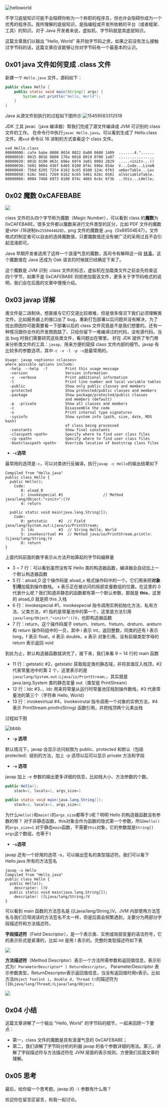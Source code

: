 ![helloworld](https://user-gold-cdn.xitu.io/2019/1/12/1683db0ecd99a59e?w=959&h=259&f=png&s=247888)

不学习底层知识可能不会阻碍你称为一个称职的程序员，但也许会阻碍你成为一个优秀的程序员。我所理解的底层知识，是指编程或开发所依赖的平台（或者框架、工具）的知识。对于 Java 开发者来说，虚拟机、字节码就是其底层知识。

这篇文章我们以输出 "Hello, World" 来开始字节码之旅，如果之前没有怎么接触过字节码的话，这篇文章应该能够让你对字节码有一个最基本的认识。

## 0x01 java 文件如何变成 .class 文件

新建一个 `Hello.java` 文件，源码如下：

```java
public class Hello {
    public static void main(String[] args) {
        System.out.println("Hello, World");
    }
}
```

Java 从源文件到执行的过程如下图所示
![15459583312518](https://user-gold-cdn.xitu.io/2018/12/29/167f8aa489c9996d?w=1108&h=459&f=jpeg&s=84186)


JDK 工具 javac（java 编译器）帮我们完成了源文件编译成 JVM 可识别的 class 文件的工作。
在命令行中执行`javac Hello.java`，可以看到生成了 Hello.class 文件。用`xxd` 命令以 16 进制的方式查看这个 class 文件。

```
xxd Hello.class 
00000000: cafe babe 0000 0034 0022 0a00 0600 1409  .......4."......
00000010: 0015 0016 0800 170a 0018 0019 0700 1a07  ................
00000020: 001b 0100 063c 696e 6974 3e01 0003 2829  .....<init>...()
00000030: 5601 0004 436f 6465 0100 0f4c 696e 654e  V...Code...LineN
00000040: 756d 6265 7254 6162 6c65 0100 124c 6f63  umberTable...Loc
00000050: 616c 5661 7269 6162 6c65 5461 626c 6501  alVariableTable.
00000060: 0004 7468 6973 0100 074c 4865 6c6c 6f3b  ..this...LHello;
```

## 0x02 魔数 0xCAFEBABE
![](https://user-gold-cdn.xitu.io/2019/1/12/16840bcbd9e5ac73?w=959&h=259&f=jpeg&s=67115)

class 文件的头四个字节称为魔数（Magic Number），可以看到 class 的**魔数**为 0xCAFEBABE。很多文件都以魔数来进行文件类型的区分，比如 PDF 文件的魔数是`%PDF-`(16进制`0x255044462D`)，png 文件的魔数是`.png`（0x89504E47）。文件格式的制定者可以自由的选择魔数值，只要魔数值还没有被广泛的采用过且不会引起混淆即可。

Java 早期开发者选用了这样一个浪漫气息的魔数，高司令有解释这一段 [轶事](http://mishadoff.com/blog/java-magic-part-2-0xcafebabe/)。这个魔数值在 Java 还成为 Oak 语言的时候就已经确定下来了。

这个魔数是 JVM 识别 .class 文件的标志，虚拟机在加载类文件之前会先检查这四个字节，如果不是 0xCAFEBABE 则拒绝加载该文件，更多关于字节码格式的说明，我们会在后面的文章中慢慢介绍。

## 0x03 javap 详解
类文件是二进制块，想直接与它打交道比较艰难，但是很多情况下我们必须理解类文件。比如服务器上的接口出了 bug，重新打包部署以后问题并没有解决，为了找出原因你可能需要看一下部署以后的 class 文件究竟是不是我们想要的。还有一种情况跟你合作的开发商跑路了，只给你留下一堆编译过的代码，没有源代码，当出 bug 时我们需要研究这些类文件，看问题出在哪里。
好在 JDK 提供了专门用来分析类文件的工具：`javap`，用来方便的窥探 class 文件内部的细节。javap 有比较多的参数选项，其中`-c -v -l -p -s`是最常用的。

```
Usage: javap <options> <classes>
where possible options include:
  -help  --help  -?        Print this usage message
  -version                 Version information
  -v  -verbose             Print additional information
  -l                       Print line number and local variable tables
  -public                  Show only public classes and members
  -protected               Show protected/public classes and members
  -package                 Show package/protected/public classes
                           and members (default)
  -p  -private             Show all classes and members
  -c                       Disassemble the code
  -s                       Print internal type signatures
  -sysinfo                 Show system info (path, size, date, MD5 hash)
                           of class being processed
  -constants               Show final constants
  -classpath <path>        Specify where to find user class files
  -cp <path>               Specify where to find user class files
  -bootclasspath <path>    Override location of bootstrap class files
```

- **`-c`选项**

最常用的选项是`-c`，可以对类进行反编译。执行`javap -c Hello`的输出结果如下

```
Compiled from "Hello.java"
public class Hello {
  public Hello();
    Code:
       0: aload_0
       1: invokespecial #1                  // Method java/lang/Object."<init>":()V
       4: return

  public static void main(java.lang.String[]);
    Code:
       0: getstatic     #2  // Field java/lang/System.out:Ljava/io/PrintStream;
       3: ldc           #3  // String Hello, World
       5: invokevirtual #4  // Method java/io/PrintStream.println:(Ljava/lang/String;)V
       8: return
}
```
上面代码前面的数字表示从方法开始算起的字节码偏移量

- 3 ~ 7 行：可以看到虽然没有写 Hello 类的构造器函数，编译器会自动加上一个默认构造器函数
- 5 行：aload_0 这个操作码是 aload_x 格式操作码中的一个。它们用来把**对象引用**加载到操作数栈。 x 表示正在被访问的局部变量数组的位置。在这里的 0 代表什么呢？我们知道非静态的函数都有第一个默认参数，那就是 **this**，这里的 aload_0 就是把 this 入栈
- 6 行：invokespecial #1，invokespecial 指令调用实例初始化方法、私有方法、父类方法，#1 指的是常量池中的第一个，这里是方法引用` java/lang/Object."<init>":()V`，也即构造器函数
- 7 行：return，这个操作码属于 ireturn、lreturn、freturn、dreturn、areturn 和 return 操作码组中的一员，其中 i 表示 int，返回整数，同类的还有 l 表示 long，f 表示 float，d 表示 double，a 表示 对象引用。没有前缀类型字母的 return 表示返回 void

到此为止，默认构造器函数就讲完了，接下来，我们来看 9 ~ 14 行的 main 函数

- 11 行：getstatic #2，getstatic 获取指定类的静态域，并将其值压入栈顶，#2 代表常量池中的第 2 个，这里表示的是`java/lang/System.out:Ljava/io/PrintStream;`，其实就是java.lang.System 类的静态变量 out（类型是 PrintStream）
- 12 行：ldc #3、，ldc 用来将常量从运行时常量池压栈到操作数栈，#3 代表常量池的第三个（字符串 Hello, World）
- 13 行：invokevirtual #4，invokevirutal 指令调用一个对象的实例方法，#4 表示 PrintStream.println(String) 函数引用，并把栈顶两个元素出栈

过程如下图

![bbbb](https://user-gold-cdn.xitu.io/2019/1/12/1684011c9741061d?w=600&h=232&f=gif&s=414146)

- **`-p` 选项**

默认情况下，javap 会显示访问权限为 public、protected 和默认（包级 protected）级别的方法，加上 -p 选项以后可以显示 private 方法和字段

- **`-v` 选项**

javap 加上 -v 参数的输出更多详细的信息，比如栈大小、方法参数的个数。

```java
public Hello();
    stack=1, locals=1, args_size=1
        
public static void main(java.lang.String[]);
    stack=2, locals=1, args_size=1
```
为什么`Hello()`和`main()`的`args_size`都等于`1`呢？明明 Hello 的构造器函数没有参数的呀？
对于非静态函数，this对象会作为函数的隐式第一个参数，所以`Hello()`的`args_size=1`
对于静态`main`函数，不需要`this`对象，它的参数就是`String[] args`这个数组，也等于`1`


- **`-s`选项**

javap 还有一个好用的选项 -s，可以输出签名的类型描述符。我们可以看下 Hello.java 所有的方法签名

```
javap -s Hello  
Compiled from "Hello.java"
public class Hello {
  public Hello();
    descriptor: ()V
  public static void main(java.lang.String[]);
    descriptor: ([Ljava/lang/String;)V
}
```
可以看到 main 函数的方法签名是 ([Ljava/lang/String;)V。JVM 内部使用方法签名与我们日常阅读的方法签名不太一样，但是后面会频繁遇到，主要分为两部分字段描述符和方法描述符。

**字段描述符**（Field Descriptor），是一个表示类、实例或局部变量的语法符号，它的表示形式是紧凑的，比如 int 是用 I 表示的。完整的类型描述符如下表

![](https://user-gold-cdn.xitu.io/2019/1/12/16840bcbda86a08b?w=994&h=465&f=jpeg&s=85878)

**方法描述符**（Method Descriptor）表示一个方法所需参数和返回值信息，表示形式为`( ParameterDescriptor* ) ReturnDescriptor`。
ParameterDescriptor 表示参数类型，ReturnDescriptor表示返回值信息，当没有返回值时用`V`表示。比如方法`Object foo(int i, double d, Thread t)`的描述符为`(IDLjava/lang/Thread;)Ljava/lang/Object;`

![](https://user-gold-cdn.xitu.io/2019/1/12/16840bcbda7dc825?w=800&h=310&f=jpeg&s=69700)

## 0x04 小结

这篇文章讲解了一个输出 "Hello, World" 的字节码的细节，一起来回顾一下要点：

- 第一，class 文件的魔数是具有浪漫气息的 0xCAFEBABE；
- 第二，我们讲解了字节码分析的利器 javap 的各个参数详细的用法。第三，讲解了字段描述符与方法描述符在 JVM 层面的表示规则，方便我们后面文章的理解。

## 0x05 思考

最后，给你留一个思考题，javap 的 `-l` 参数有什么用？

欢迎你在留言区留言，和我一起讨论。


